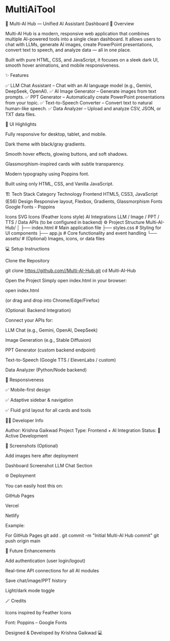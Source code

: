 # MultiAiTool
🧠 Multi-AI Hub — Unified AI Assistant Dashboard 🚀 Overview

Multi-AI Hub is a modern, responsive web application that combines multiple AI-powered tools into a single clean dashboard. It allows users to chat with LLMs, generate AI images, create PowerPoint presentations, convert text to speech, and analyze data — all in one place.

Built with pure HTML, CSS, and JavaScript, it focuses on a sleek dark UI, smooth hover animations, and mobile responsiveness.

✨ Features

✅ LLM Chat Assistant – Chat with an AI language model (e.g., Gemini, DeepSeek, OpenAI). ✅ AI Image Generator – Generate images from text prompts. ✅ PPT Generator – Automatically create PowerPoint presentations from your topic. ✅ Text-to-Speech Converter – Convert text to natural human-like speech. ✅ Data Analyzer – Upload and analyze CSV, JSON, or TXT data files.

🎨 UI Highlights

Fully responsive for desktop, tablet, and mobile.

Dark theme with black/gray gradients.

Smooth hover effects, glowing buttons, and soft shadows.

Glassmorphism-inspired cards with subtle transparency.

Modern typography using Poppins font.

Built using only HTML, CSS, and Vanilla JavaScript.

🏗️ Tech Stack Category Technology Frontend HTML5, CSS3, JavaScript (ES6) Design Responsive layout, Flexbox, Gradients, Glassmorphism Fonts Google Fonts - Poppins

Icons SVG Icons (Feather Icons style) AI Integrations LLM / Image / PPT / TTS / Data APIs (to be configured in backend) ⚙️ Project Structure Multi-AI-Hub/ │ ├── index.html # Main application file ├── styles.css # Styling for UI components ├── app.js # Core functionality and event handling └── assets/ # (Optional) Images, icons, or data files

💻 Setup Instructions

Clone the Repository

git clone https://github.com//Multi-AI-Hub.git cd Multi-AI-Hub

Open the Project Simply open index.html in your browser:

open index.html

(or drag and drop into Chrome/Edge/Firefox)

(Optional: Backend Integration)

Connect your APIs for:

LLM Chat (e.g., Gemini, OpenAI, DeepSeek)

Image Generation (e.g., Stable Diffusion)

PPT Generator (custom backend endpoint)

Text-to-Speech (Google TTS / ElevenLabs / custom)

Data Analyzer (Python/Node backend)

📱 Responsiveness

✅ Mobile-first design

✅ Adaptive sidebar & navigation

✅ Fluid grid layout for all cards and tools

🧑‍💻 Developer Info

Author: Krishna Gaikwad Project Type: Frontend + AI Integration Status: 🚧 Active Development

📸 Screenshots (Optional)

Add images here after deployment

Dashboard Screenshot LLM Chat Section

🌐 Deployment

You can easily host this on:

GitHub Pages

Vercel

Netlify

Example:

For GitHub Pages
git add . git commit -m "Initial Multi-AI Hub commit" git push origin main

🧩 Future Enhancements

Add authentication (user login/logout)

Real-time API connections for all AI modules

Save chat/image/PPT history

Light/dark mode toggle

🪄 Credits

Icons inspired by Feather Icons

Font: Poppins – Google Fonts

Designed & Developed by Krishna Gaikwad 💻
